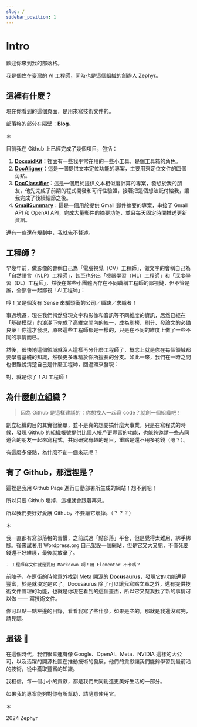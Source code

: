 ```yaml
---
slug: /
sidebar_position: 1
---
```


# Intro

歡迎你來到我的部落格。

我是個住在臺灣的 AI 工程師，同時也是這個組織的創辦人 Zephyr。

## 這裡有什麼？

現在你看到的這個頁面，是用來寫技術文件的。

部落格的部分在隔壁：[**Blog**](https://docsaid.org/blog)。

＊

目前我在 Github 上已經完成了幾個項目，包括：

1. [**DocsaidKit**](https://github.com/DocsaidLab/DocsaidKit)：裡面有一些我平常在用的一些小工具，是個工具箱的角色。
2. [**DocAligner**](https://github.com/DocsaidLab/DocAligner)：這是一個提供文本定位功能的專案，主要用來定位文件的四個角點。
3. [**DocClassifier**](https://github.com/DocsaidLab/DocClassifier)：這是一個用於提供文本相似度計算的專案，發想於我的朋友，他先完成了前期的程式開發和可行性驗證，接著把這個想法託付給我，讓我完成了後續細節之後。
4. [**GmailSummary**](https://github.com/DocsaidLab/GmailSummary)：這是一個用於提供 Gmail 郵件摘要的專案，串接了 Gmail API 和 OpenAI API，完成大量郵件的摘要功能，並且每天固定時間推送更新資訊。

還有一些還在規劃中，我就先不贅述。

## 工程師？

早幾年前，做影像的會稱自己為「電腦視覺（CV）工程師」，做文字的會稱自己為「自然語言（NLP）工程師」，甚至也分出「機器學習（ML）工程師」和「深度學習（DL）工程師」，然後在某些小團體內存在不同職稱工程師的鄙視鏈，但不管是誰，全部會一起鄙視「AI工程師」：

哼！又是個沒有 Sense 來騙頭銜的公司／職缺／求職者！

事過境遷，現在我們愕然發現文字和影像和音訊等不同維度的資訊，居然已經在「基礎模型」的浪潮下完成了高維空間內的統一，成為刷榜、刷分、發論文的必備良藥！你這才發現，原來這些工程師都是一樣的，只是在不同的維度上做了一些不同的事情而已。

然後，很快地這個領域就沒人這樣再分什麼工程師了，概念上就是你在每個領域都要學會基礎的知識，然後更多專精於你所擅長的分支。如此一來，我們在一時之間也很難說清楚自己是什麼工程師，回過頭來發現：

對，就是你了！AI 工程師！

## 為什麼創立組織？

> 因為 Github 是這樣建議的：你想找人一起寫 code？就創一個組織吧！

創立組織的目的其實很簡單，並不是真的想要搞什麼大事業，只是在寫程式的時候，發現 Github 的組織帳號提供比個人帳戶更豐富的功能，也能夠邀請一些志同道合的朋友一起來寫程式，共同研究有趣的題目，重點是還不用多花錢（嗯？）。

有這麼多優點，為什麼不創一個來玩呢？

## 有了 Github，那這裡是？

這裡是我用 Github Page 進行自動部署所生成的網站！想不到吧！

所以只要 Github 壞掉，這裡就會跟著再見。

所以我們要好好愛護 Github，不要讓它壞掉。（？？？）

＊

我一直都有寫部落格的習慣，之前試過「點部落」平台，但是覺得太難用，綁手綁腳。後來試著用 Wordpress.org 自己架設一個網站，但是它又大又肥，不僅死要錢還不好維護，最後就放棄了。

    - 工程師寫文件就是要用 Markdown 啊！用 Elementor 不卡嗎？

前陣子，在逛街的時候意外找到 Meta 開源的 [**Docusaurus**](https://docusaurus.io/)，發現它的功能還算豐富，於是就決定是它了。Docusaurus 除了可以讓我寫點文章之外，還有提供技術文件管理的功能，也就是你現在看到的這個畫面，所以它又幫我找了新的事情可以做 —— 寫技術文件。

你可以點一點左邊的目錄，看看我寫了些什麼，如果是空的，那就是我還沒寫完，請見諒。


## 最後 🍹

在這個時代，我們很幸運有像 Google、OpenAI、Meta、NVIDIA 這樣的大公司，以及活躍的開源社區在推動技術的發展。他們的貢獻讓我們能夠學習到最前沿的技術，從中獲取豐富的知識。

我相信，每一個小小的貢獻，都是我們共同創造更美好生活的一部分。

如果我的專案能夠對你有所幫助，請隨意使用它。

＊

2024 Zephyr
